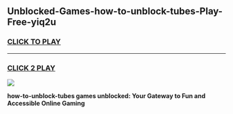 
## Unblocked-Games-how-to-unblock-tubes-Play-Free-yiq2u
<h3>
<a href="https://premium76.site?title=how-to-unblock-tubes&ref=23A">CLICK TO PLAY</a></h3>
<hr>

<h3>
<a href="https://premium76.site?title=how-to-unblock-tubes&ref=23A">CLICK 2 PLAY</a>
  
</h3>

<a href="https://premium76.site?title=how-to-unblock-tubes&ref=23A"><img src="https://clearcache.store/games.png"></a>


**how-to-unblock-tubes games unblocked: Your Gateway to Fun and Accessible Online Gaming**
